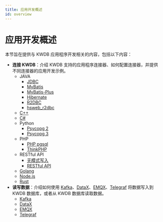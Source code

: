 ```yaml
---
title: 应用开发概述
id: overview
---
```


# 应用开发概述

本节旨在提供与 KWDB 应用程序开发相关的内容，包括以下内容：

- **连接 KWDB**：介绍 KWDB 支持的应用程序连接器、如何配置连接器，并提供不同连接器的应用开发示例。
  - JAVA
    - [JDBC](./connect-kaiwudb/java/connect-jdbc.md)
    - [MyBatis](./connect-kaiwudb/java/connect-mybatis.md)
    - [MyBatis-Plus](./connect-kaiwudb/java/connect-mybatis-plus.md)
    - [Hibernate](./connect-kaiwudb/java/connect-hibernate.md)
    - [R2DBC](./connect-kaiwudb/java/connect-r2dbc.md)
    - [hsweb_r2dbc](./connect-kaiwudb/java/connect-hsweb-r2dbc.md)
  - [C++](./connect-kaiwudb/c-plus-plus/connect-odbc.md)
  - [C#](./connect-kaiwudb/c-sharp/connect-npgsql.md)
  - Python
    - [Psycopg 2](./connect-kaiwudb/python/connect-psycopg2.md)
    - [Psycopg 3](./connect-kaiwudb/python/connect-psycopg3.md)
  - PHP
    - [PHP pgsql](./connect-kaiwudb/php/connect-php-pgsql.md)
    - [ThinkPHP](./connect-kaiwudb/php/connect-thinkphp.md)
  - RESTful API
    - [无模式写入](./connect-kaiwudb/restful-api/schemaless-writing.md)
    - [RESTful API](./connect-kaiwudb/restful-api/connect-restful-api.md)
  - [Golang](./connect-kaiwudb/golang/connect-pgx.md)
  - [Node.js](./connect-kaiwudb/node-js/connect-knex.md)
  - [Rust](./connect-kaiwudb/rust/connect-rust.md)
- **读写数据**：介绍如何使用 [Kafka](https://kafka.apache.org/)、[DataX](https://github.com/alibaba/DataX)、[EMQX](https://www.emqx.io/)、[Telegraf](https://www.influxdata.com/time-series-platform/telegraf/) 将数据写入到 KWDB 数据库，或者从 KWDB 数据库读取数据。
  - [Kafka](./read-write-data/kafka.md)
  - [DataX](./read-write-data/datax.md)
  - [EMQX](./read-write-data/emqx.md)
  - [Telegraf](./read-write-data/telegraf.md)
